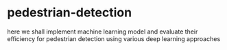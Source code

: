 # pedestrian-detection
here we shall implement machine learning model and  evaluate their efficiency for pedestrian detection using various deep learning approaches
